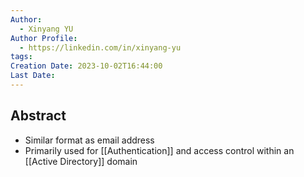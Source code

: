 ```yaml
---
Author:
  - Xinyang YU
Author Profile:
  - https://linkedin.com/in/xinyang-yu
tags: 
Creation Date: 2023-10-02T16:44:00
Last Date:
---
```

## Abstract
- Similar format as email address
- Primarily used for [[Authentication]] and access control within an [[Active Directory]] domain